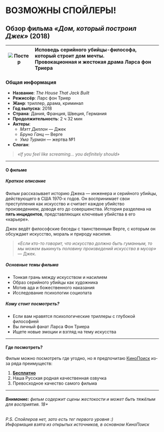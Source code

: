 # ВОЗМОЖНЫ СПОЙЛЕРЫ!

##  Обзор фильма *«Дом, который построил Джек»* (2018)

|![Постер][1]|Исповедь серийного убийцы-философа,<br> который строит дом мечты.<br> Провокационная и жестокая драма Ларса фон Триера|
|-|:--|


### Общая информация

- **Название**: *The House That Jack Built*  
- **Режиссёр**: Ларс фон Триер  
- **Жанр**: триллер, драма, криминал  
- **Год выпуска**: 2018
- **Страна**: Дания, Франция, Швеция, Германия 
- **Продолжительность**: 2 ч 32 мин 
- **Актеры**:  
  - *Мэтт Диллон* — Джек  
  - *Бруно Ганц* — Верге  
  - *Ума Турман* — жертва №1  
- **Слоган**: 
> *«If you feel like screaming... you definitely should»*

---

#### О фильме

##### Краткое описание  
Фильм рассказывает историю Джека — инженера и серийного убийцы, действующего в США 1970-х годов. Он воспринимает свои преступления как искусство и считает каждое убийство произведением, доводя его до совершенства. История разделена на **пять инцидентов**, представляющих ключевые убийства в его «карьере».  

Джек ведёт философские беседы с таинственным Верге, с которым он обсуждает искусство, мораль и природу насилия.  

> *«Если кто-то говорит, что искусство должно быть гуманным, то мы можем выкинуть половину произведений искусства в мусор»* — Джек.  


##### Основные темы фильма  
- Тонкая грань между искусством и насилием  
- Образ серийного убийцы как художника  
- Мотив ада и божественного наказания  
- Исследование психологии социопата  

##### Кому стоит посмотреть?  
- Если вам нравятся психологические триллеры с глубокой философией  
- Вы личный фанат Ларса Фон Триера  
- Ищете новые эмоции и взгляд на тему искусства  

---

#### Где посмотреть?  
Фильм можно посмотреть где угодно, но я предпочитаю [КиноПоиск][2] из-за ряда преимуществ:

1. <u>**Бесплатно**</u>
2. Наша Русская родная качественная озвучка
3. Превосходное качество самого фильма   

---

###### **Внимание:** фильм содержит сцены жестокости и может быть тяжёлым для восприятия. 18+

###### P.S. Спойлеров нет, зато есть тег первого уровня :) <br> Информация взята из открытых источников, в основном КиноПоиск

[1]: https://avatars.mds.yandex.net/i?id=4af129e1fa5b4107304c0185afd29751a3b996cd-4886747-images-thumbs&n=13 "Постер фильма"

[2]: https://hd.kinopoisk.ru/film/4f3f60cbb91af785b6b8ecb8b59c23b7?from_block=kp-button-online&playingContentId=4f3f60cbb91af785b6b8ecb8b59c23b7&watch=/ "Смотреть фильм"